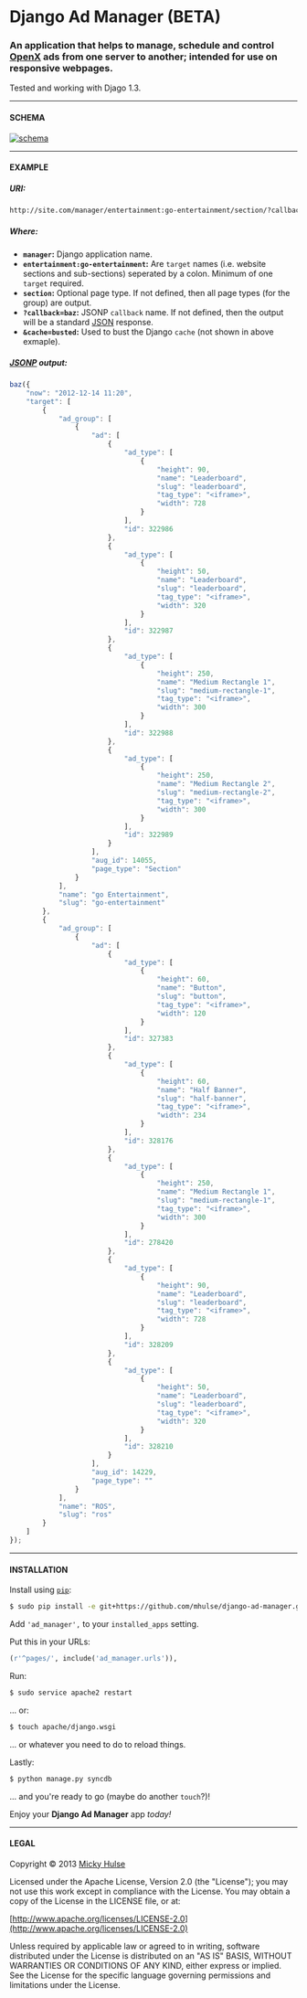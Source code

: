 # Django Ad Manager (BETA)

### An application that helps to manage, schedule and control [OpenX](http://www.openx.com/) ads from one server to another; intended for use on responsive webpages.

Tested and working with Djago 1.3.

---

#### SCHEMA

[![schema](https://raw.github.com/mhulse/django-ad-manager/master/ad_manager/ad_manager.png)](https://raw.github.com/mhulse/django-ad-manager/master/ad_manager/ad_manager.png)

---

#### EXAMPLE

##### URI:

```html
http://site.com/manager/entertainment:go-entertainment/section/?callback=baz
```

##### Where:

* <b>`manager`:</b> Django application name.
* <b>`entertainment:go-entertainment`:</b> Are `target` names (i.e. website sections and sub-sections) seperated by a colon. Minimum of one `target` required.
* <b>`section`:</b> Optional page type. If not defined, then all page types (for the group) are output.
* <b>`?callback=baz`:</b> JSONP `callback` name. If not defined, then the output will be a standard [JSON](http://www.json.org/) response.
* <b>`&cache=busted`:</b> Used to bust the Django `cache` (not shown in above exmaple).

##### [JSONP](http://en.wikipedia.org/wiki/JSONP) output:

```javascript
baz({
    "now": "2012-12-14 11:20",
    "target": [
        {
            "ad_group": [
                {
                    "ad": [
                        {
                            "ad_type": [
                                {
                                    "height": 90,
                                    "name": "Leaderboard",
                                    "slug": "leaderboard",
                                    "tag_type": "<iframe>",
                                    "width": 728
                                }
                            ],
                            "id": 322986
                        },
                        {
                            "ad_type": [
                                {
                                    "height": 50,
                                    "name": "Leaderboard",
                                    "slug": "leaderboard",
                                    "tag_type": "<iframe>",
                                    "width": 320
                                }
                            ],
                            "id": 322987
                        },
                        {
                            "ad_type": [
                                {
                                    "height": 250,
                                    "name": "Medium Rectangle 1",
                                    "slug": "medium-rectangle-1",
                                    "tag_type": "<iframe>",
                                    "width": 300
                                }
                            ],
                            "id": 322988
                        },
                        {
                            "ad_type": [
                                {
                                    "height": 250,
                                    "name": "Medium Rectangle 2",
                                    "slug": "medium-rectangle-2",
                                    "tag_type": "<iframe>",
                                    "width": 300
                                }
                            ],
                            "id": 322989
                        }
                    ],
                    "aug_id": 14055,
                    "page_type": "Section"
                }
            ],
            "name": "go Entertainment",
            "slug": "go-entertainment"
        },
        {
            "ad_group": [
                {
                    "ad": [
                        {
                            "ad_type": [
                                {
                                    "height": 60,
                                    "name": "Button",
                                    "slug": "button",
                                    "tag_type": "<iframe>",
                                    "width": 120
                                }
                            ],
                            "id": 327383
                        },
                        {
                            "ad_type": [
                                {
                                    "height": 60,
                                    "name": "Half Banner",
                                    "slug": "half-banner",
                                    "tag_type": "<iframe>",
                                    "width": 234
                                }
                            ],
                            "id": 328176
                        },
                        {
                            "ad_type": [
                                {
                                    "height": 250,
                                    "name": "Medium Rectangle 1",
                                    "slug": "medium-rectangle-1",
                                    "tag_type": "<iframe>",
                                    "width": 300
                                }
                            ],
                            "id": 278420
                        },
                        {
                            "ad_type": [
                                {
                                    "height": 90,
                                    "name": "Leaderboard",
                                    "slug": "leaderboard",
                                    "tag_type": "<iframe>",
                                    "width": 728
                                }
                            ],
                            "id": 328209
                        },
                        {
                            "ad_type": [
                                {
                                    "height": 50,
                                    "name": "Leaderboard",
                                    "slug": "leaderboard",
                                    "tag_type": "<iframe>",
                                    "width": 320
                                }
                            ],
                            "id": 328210
                        }
                    ],
                    "aug_id": 14229,
                    "page_type": ""
                }
            ],
            "name": "ROS",
            "slug": "ros"
        }
    ]
});
```

---

#### INSTALLATION

Install using [`pip`](http://www.pip-installer.org/):

```bash
$ sudo pip install -e git+https://github.com/mhulse/django-ad-manager.git#egg=django-ad-manager
```

Add `'ad_manager',` to your `installed_apps` setting.

Put this in your URLs:

```python
(r'^pages/', include('ad_manager.urls')),
```

Run:

```bash
$ sudo service apache2 restart
```

... or:

```bash
$ touch apache/django.wsgi
```

... or whatever you need to do to reload things.

Lastly:

```bash
$ python manage.py syncdb
```

... and you're ready to go (maybe do another `touch`?)!

Enjoy your **Django Ad Manager** app _today!_

---

#### LEGAL

Copyright &copy; 2013 [Micky Hulse](http://mky.io)

Licensed under the Apache License, Version 2.0 (the "License"); you may not use this work except in compliance with the License. You may obtain a copy of the License in the LICENSE file, or at:

[http://www.apache.org/licenses/LICENSE-2.0](http://www.apache.org/licenses/LICENSE-2.0)

Unless required by applicable law or agreed to in writing, software distributed under the License is distributed on an "AS IS" BASIS, WITHOUT WARRANTIES OR CONDITIONS OF ANY KIND, either express or implied. See the License for the specific language governing permissions and limitations under the License.
